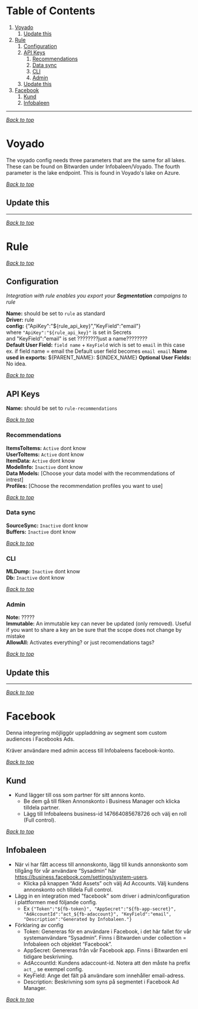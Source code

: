 # Table of Contents
1. [Voyado](#voyado)
    1. [Update this](#update-this)
1. [Rule](#rule)
    1. [Configuration](#configuration)
    1. [API Keys](#api-keys)
        1. [Recommendations](#recommendations)
        1. [Data sync](#data-sync)
        1. [CLI](#cli)
        1. [Admin](#admin)
    1. [Update this](#update-this)
1. [Facebook](#facebook)
    1. [Kund](#kund)
    1. [Infobaleen](#infobaleen)
[](#table-of-contents)

---

[*Back to top*](#table-of-contents)

# Voyado

The voyado config needs three parameters that are the same for all lakes. These can be found on Bitwarden under Infobaleen/Voyado. The fourth parameter is the lake endpoint. This is found in Voyado's lake on Azure.

[*Back to top*](#table-of-contents)

## Update this

---

[*Back to top*](#table-of-contents)

# Rule

[*Back to top*](#table-of-contents)

## Configuration
*Integration with rule enables you export your **Segmentation** campaigns to rule*  

**Name:** should be set to `rule` as standard  
**Driver:** rule  
**config:** {"ApiKey":"${rule_api_key}","KeyField":"email"}  
where `"ApiKey":"${rule_api_key}"` is set in Secrets  
and "KeyField":"email" is set ????????just a name????????  
**Default User Field:** `field name` + `KeyField` wich is set to `email` in this case  
ex. if field name = email the Default user field becomes `email email`
**Name used in exports:** ${PARENT_NAME}: ${INDEX_NAME}
**Optional User Fields:** No idea.

[*Back to top*](#table-of-contents)

## API Keys
**Name:** should be set to `rule-recommendations`  

[*Back to top*](#table-of-contents)

### Recommendations
**ItemsToItems:** `Active` dont know  
**UserToItems:** `Active` dont know  
**ItemData:** `Active` dont know  
**ModelInfo:** `Inactive` dont know  
**Data Models:** [Choose your data model with the recommendations of intrest]  
**Profiles:** [Choose the recommendation profiles you want to use]  

[*Back to top*](#table-of-contents)

### Data sync
**SourceSync:** `Inactive` dont know  
**Buffers:** `Inactive` dont know  

[*Back to top*](#table-of-contents)

### CLI
**MLDump:** `Inactive` dont know  
**Db:** `Inactive` dont know  

[*Back to top*](#table-of-contents)

### Admin
**Note:** ?????  
**Immutable:** An immutable key can never be updated (only removed). Useful if you want to share a key an be sure that the scope does not change by mistake  
**AllowAll:** Activates everything? or just recomendations tags?

 

[*Back to top*](#table-of-contents)

## Update this

---

[*Back to top*](#table-of-contents)

# Facebook

Denna integrering möjliggör uppladdning av segment som custom audiences i Facebooks Ads. 

Kräver användare med admin access till Infobaleens facebook-konto.

[*Back to top*](#table-of-contents)

## Kund
* Kund lägger till oss som partner för sitt annons konto.
    * Be dem gå till fliken Annonskonto i Business Manager och klicka tilldela partner.
    * Lägg till Infobaleens business-id 147664085678726 och välj en roll (Full control).

[*Back to top*](#table-of-contents)

## Infobaleen
* När vi har fått access till annonskonto, lägg till kunds annonskonto som tillgång för vår användare “Sysadmin” här https://business.facebook.com/settings/system-users. 
    * Klicka på knappen “Add Assets” och välj Ad Accounts. Välj kundens annonskonto och tilldela Full control.
* Lägg in en integration med "facebook" som driver i admin/configuration i plattformen med följande config.
    * Ex `{"Token":"${fb-token}", "AppSecret":"${fb-app-secret}", "AdAccountId":"act_${fb-adaccount}", "KeyField":"email", "Description":"Generated by Infobaleen."}`
* Förklaring av config
    * Token: Genereras för en användare i Facebook, i det här fallet för vår systemanvändare “Sysadmin”. Finns i Bitwarden under collection = Infobaleen och objektet “Facebook”.
    * AppSecret: Genereras från vår Facebook app. Finns i Bitwarden enl tidigare beskrivning.
    * AdAccountId: Kundens adaccount-id. Notera att den måste ha prefix `act_`, se exempel config.
    * KeyField: Ange det fält på användare som innehåller email-adress.
    * Description: Beskrivning som syns på segmentet i Facebook Ad Manager.

[*Back to top*](#table-of-contents)
